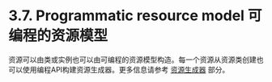 3.7. Programmatic resource model 可编程的资源模型
========================

资源可以由类或实例也可以由可编程的资源模型构造。每一个资源从资源类创建也可以使用编程API构建资源生成器。更多信息请参考 [资源生成器](https://jersey.java.net/documentation/latest/resource-builder.html) 部分。
